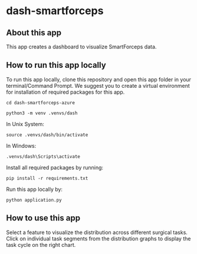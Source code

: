 # dash-smartforceps

## About this app

This app creates a dashboard to visualize SmartForceps data.

## How to run this app locally

To run this app locally, clone this repository and open this app folder in your terminal/Command Prompt. We suggest you to create a virtual environment for installation of required packages for this app.

```
cd dash-smartforceps-azure

python3 -m venv .venvs/dash
```
In Unix System:
```
source .venvs/dash/bin/activate
```

In Windows: 
```
.venvs/dash\Scripts\activate
```

Install all required packages by running:
```
pip install -r requirements.txt
```

Run this app locally by:
```
python application.py
```

## How to use this app

Select a feature to visualize the distribution across different surgical tasks. Click on individual task segments from the distribution graphs to display the task cycle on the right chart. 
